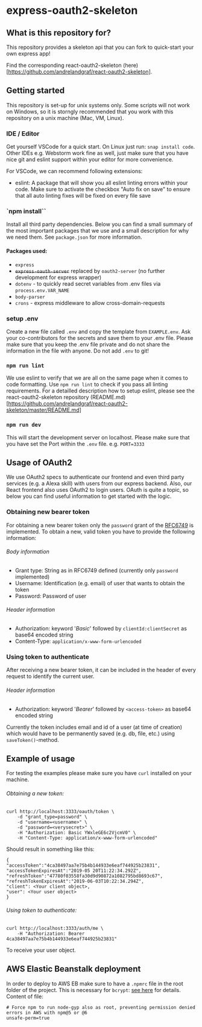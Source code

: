 # express-oauth2-skeleton

## What is this repository for?

This repository provides a skeleton api that you can fork to quick-start your own express app! 

Find the corresponding react-oauth2-skeleton (here)[https://github.com/andrelandgraf/react-oauth2-skeleton]. 

## Getting started

This repository is set-up for unix systems only. Some scripts will not work on Windows, so it is storngly recommended that you work with this repository on a unix machine (Mac, VM, Linux).

### IDE / Editor

Get yourself VSCode for a quick start. On Linux just run: `snap install code`. Other IDEs e.g. Webstorm work fine as well, just make sure that you have nice git and eslint support within your editor for more convenience.

For VSCode, we can recommend following extensions:

- eslint: A package that will show you all eslint linting errors within your code. Make sure to activate the checkbox "Auto fix on save" to ensure that all auto linting fixes will be fixed on every file save

### `npm install``

Install all third party dependencies. Below you can find a small summary of the most important packages that we use and a small description for why we need them. See `package.json` for more information.

#### Packages used:

- `express`
- ~~`express-oauth-server`~~ replaced by `oauth2-server` (no further development for express wrapper)
- `dotenv` - to quickly read secret variables from .env files via `process.env.VAR_NAME`
- `body-parser` 
- `crons` - express middleware to allow cross-domain-requests

### setup .env

Create a new file called `.env` and copy the template from `EXAMPLE.env`. Ask your co-contributors for the secrets and save them to your .env file. Please make sure that you keep the .env file private and do not share the information in the file with anyone. Do not add `.env` to git! 

### `npm run lint`

We use eslint to verify that we are all on the same page when it comes to code formatting. Use `npm run lint` to check if you pass all linting requirements. For a detailled description how to setup eslint, please see the react-oauth2-skeleton repository (README.md)[https://github.com/andrelandgraf/react-oauth2-skeleton/master/README.md]

### `npm run dev`

This will start the development server on localhost. Please make sure that you have set the Port within the `.env` file. e.g. `PORT=3333`

## Usage of OAuth2

We use OAuth2 specs to authenticate our frontend and even third party services (e.g. a Alexa skill) with users from our express backend. Also, our React frontend also uses OAuth2 to login users. OAuth is quite a topic, so below you can find useful information to get started with the logic. 

### Obtaining new bearer token
For obtaining a new bearer token only the `password` grant of the [RFC6749](https://tools.ietf.org/html/rfc6749) is implemented. To obtain a new, valid token you have to provide the following information:

###### Body information
- Grant type: String as in RFC6749 defined (currently only `password` implemented)
- Username: Identification (e.g. email) of user that wants to obtain the token
- Password: Password of user

###### Header information
- Authorization: keyword '_Basic_' followed by `clientId:clientSecret` as base64 encoded string
- Content-Type: `application/x-www-form-urlencoded`

### Using token to authenticate
After receiving a new bearer token, it can be included in the header of every request to identify the current user. 

###### Header information
- Authorization: keyword '_Bearer_' followed by `<access-token>` as base64 encoded string

Currently the token includes email and id of a user (at time of creation) which would have to be permanently saved (e.g. db, file, etc.) using `saveToken()`-method.  

## Example of usage
For testing the examples please make sure you have `curl` installed on your machine.

###### Obtaining a new token:
```
curl http://localhost:3333/oauth/token \
	-d "grant_type=password" \
	-d "username=<username>" \
	-d "password=<verysecret>" \
	-H "Authorization: Basic YWxleGE6c2VjcmV0" \
	-H "Content-Type: application/x-www-form-urlencoded"
```
Should result in something like this:
```
{
"accessToken":"4ca38497aa7e75b4b144933e6eaf744925b23831", 
"accessTokenExpiresAt":"2019-05 20T11:22:34.292Z", 
"refreshToken":"47780f03558fa30d9d90872a1082795bd8693c67",
"refreshTokenExpiresAt":"2019-06-03T10:22:34.294Z", 
"client": <Your client object>, 
"user": <Your user object>
}
```

###### Using token to authenticate:
```
curl http://localhost:3333/auth/me \
	-H "Authorization: Bearer 4ca38497aa7e75b4b144933e6eaf744925b23831"
```
To receive your user object.

## AWS Elastic Beanstalk deployment
In order to deploy to AWS EB make sure to have a `.npmrc` file in the root folder of the project. This is necessary for `bcrypt`: [see here](https://github.com/kelektiv/node.bcrypt.js/wiki/Installation-Instructions) for details.
Content of file:
```
# Force npm to run node-gyp also as root, preventing permission denied errors in AWS with npm@5 or @6
unsafe-perm=true

```
